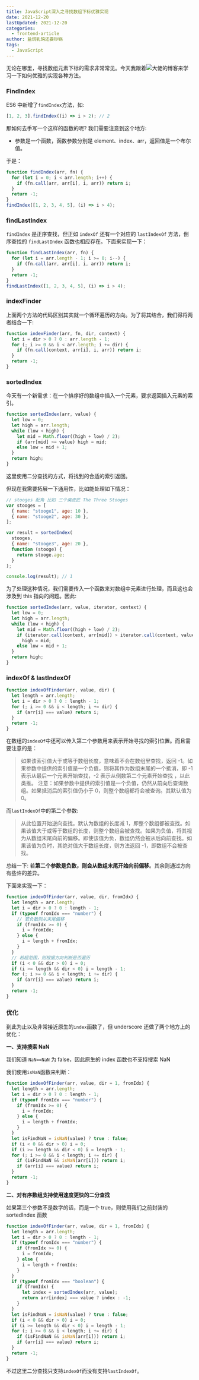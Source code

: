 ```yaml
---
title: JavaScript深入之寻找数组下标优雅实现
date: 2021-12-20
lastUpdated: 2021-12-20
categories:
  - frontend-article
author: 盐焗乳鸽还要砂锅
tags:
  - JavaScript
---
```


无论在哪里，寻找数组元素下标的需求非常常见。今天我跟着![大佬的博客](https://github.com/mqyqingfeng/Blog/issues/37)来学习一下如何优雅的实现各种方法。

### FindIndex

ES6 中新增了`findIndex`方法，如:

```js
[1, 2, 3].findIndex((i) => i > 2); // 2
```

那如何去手写一个这样的函数的呢?
我们需要注意到这个地方:

- 参数是一个函数，函数参数分别是 element、index、arr，返回值是一个布尔值。

于是：

```js
function findIndex(arr, fn) {
  for (let i = 0; i < arr.length; i++) {
    if (fn.call(arr, arr[i], i, arr)) return i;
  }
  return -1;
}
findIndex([1, 2, 3, 4, 5], (i) => i > 4);
```

### findLastIndex

`findIndex` 是正序查找，但正如 `indexOf` 还有一个对应的 `lastIndexOf` 方法，倒序查找的 `findLastIndex` 函数也相应存在。下面来实现一下：

```js
function findLastIndex(arr, fn) {
  for (let i = arr.length - 1; i >= 0; i--) {
    if (fn.call(arr, arr[i], i, arr)) return i;
  }
  return -1;
}
findLastIndex([1, 2, 3, 4, 5], (i) => i > 4);
```

### indexFinder

上面两个方法的代码区别其实就一个循环遍历的方向。为了将其结合，我们得将两者结合一下:

```js
function indexFinder(arr, fn, dir, context) {
  let i = dir > 0 ? 0 : arr.length - 1;
  for (; i >= 0 && i < arr.length; i += dir) {
    if (fn.call(context, arr[i], i, arr)) return i;
  }
  return -1;
}
```

### sortedIndex

今天有一个新需求：在一个排序好的数组中插入一个元素，要求返回插入元素的索引。

```js
function sortedIndex(arr, value) {
  let low = 0;
  let high = arr.length;
  while (low < high) {
    let mid = Math.floor((high + low) / 2);
    if (arr[mid] >= value) high = mid;
    else low = mid + 1;
  }
  return high;
}
```

这里使用二分查找的方式，将找到的合适的索引返回。

但现在我需要拓展一下通用性，比如能处理如下情况：

```js
// stooges 配角 比如 三个臭皮匠 The Three Stooges
var stooges = [
  { name: "stooge1", age: 10 },
  { name: "stooge2", age: 30 },
];

var result = sortedIndex(
  stooges,
  { name: "stooge3", age: 20 },
  function (stooge) {
    return stooge.age;
  }
);

console.log(result); // 1
```

为了处理这种情况，我们需要传入一个函数来对数组中元素进行处理，而且这也会涉及到 this 指向的问题。因此:

```js
function sortedIndex(arr, value, iterator, context) {
  let low = 0;
  let high = arr.length;
  while (low < high) {
    let mid = Math.floor((high + low) / 2);
    if (iterator.call(context, arr[mid]) > iterator.call(context, value))
      high = mid;
    else low = mid + 1;
  }
  return high;
}
```

### indexOf & lastIndexOf

```js
function indexOfFinder(arr, value, dir) {
  let length = arr.length;
  let i = dir > 0 ? 0 : length - 1;
  for (; i >= 0 && i < length; i += dir) {
    if (arr[i] === value) return i;
  }
  return -1;
}
```

在数组的`indexOf`中还可以传入第二个参数用来表示开始寻找的索引位置。而且需要注意的是：

> 如果该索引值大于或等于数组长度，意味着不会在数组里查找，返回 -1。如果参数中提供的索引值是一个负值，则将其作为数组末尾的一个抵消，即 -1 表示从最后一个元素开始查找，-2 表示从倒数第二个元素开始查找 ，以此类推。 注意：如果参数中提供的索引值是一个负值，仍然从前向后查询数组。如果抵消后的索引值仍小于 0，则整个数组都将会被查询。其默认值为 0。

而`lastIndexOf`中的第二个参数:

> 从此位置开始逆向查找。默认为数组的长度减 1，即整个数组都被查找。如果该值大于或等于数组的长度，则整个数组会被查找。如果为负值，将其视为从数组末尾向前的偏移。即使该值为负，数组仍然会被从后向前查找。如果该值为负时，其绝对值大于数组长度，则方法返回 -1，即数组不会被查找。

总结一下: 若**第二个参数是负数，则会从数组末尾开始向前偏移**。其余则通过方向有些许的差异。

下面来实现一下：

```js
function indexOfFinder(arr, value, dir, fromIdx) {
  let length = arr.length;
  let i = dir > 0 ? 0 : length - 1;
  if (typeof fromIdx === "number") {
    // 若负数则从末尾偏移
    if (fromIdx >= 0) {
      i = fromIdx;
    } else {
      i = length + fromIdx;
    }
  }
  // 若超范围，则根据方向判断是否遍历
  if (i < 0 && dir > 0) i = 0;
  if (i >= length && dir < 0) i = length - 1;
  for (; i >= 0 && i < length; i += dir) {
    if (arr[i] === value) return i;
  }
  return -1;
}
```

### 优化

到此为止以及非常接近原生的`index`函数了，但 underscore 还做了两个地方上的优化：

**一、支持搜索 NaN**

我们知道 `NaN==NaN` 为 false，因此原生的 index 函数也不支持搜索 NaN

我们使用`isNaN`函数来判断：

```js
function indexOfFinder(arr, value, dir = 1, fromIdx) {
  let length = arr.length;
  let i = dir > 0 ? 0 : length - 1;
  if (typeof fromIdx === "number") {
    if (fromIdx >= 0) {
      i = fromIdx;
    } else {
      i = length + fromIdx;
    }
  }
  let isFindNaN = isNaN(value) ? true : false;
  if (i < 0 && dir > 0) i = 0;
  if (i >= length && dir < 0) i = length - 1;
  for (; i >= 0 && i < length; i += dir) {
    if (isFindNaN && isNaN(arr[i])) return i;
    if (arr[i] === value) return i;
  }
  return -1;
}
```

**二、对有序数组支持使用速度更快的二分查找**

如果第三个参数不是数字的话，而是一个 true，则使用我们之前封装的 sortedIndex 函数

```js
function indexOfFinder(arr, value, dir = 1, fromIdx) {
  let length = arr.length;
  let i = dir > 0 ? 0 : length - 1;
  if (typeof fromIdx === "number") {
    if (fromIdx >= 0) {
      i = fromIdx;
    } else {
      i = length + fromIdx;
    }
  }
  if (typeof fromIdx === "boolean") {
    if (fromIdx) {
      let index = sortedIndex(arr, value);
      return arr[index] === value ? index : -1;
    }
  }
  let isFindNaN = isNaN(value) ? true : false;
  if (i < 0 && dir > 0) i = 0;
  if (i >= length && dir < 0) i = length - 1;
  for (; i >= 0 && i < length; i += dir) {
    if (isFindNaN && isNaN(arr[i])) return i;
    if (arr[i] === value) return i;
  }
  return -1;
}
```

不过这里二分查找只支持`indexOf`而没有支持`lastIndexOf`。
